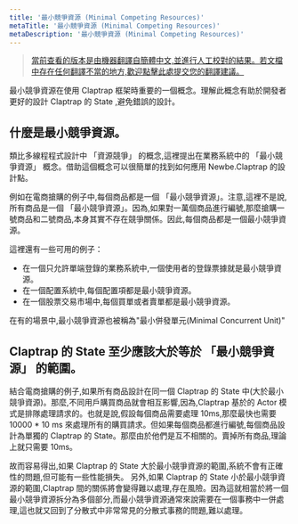 ```yaml
---
title: '最小競爭資源 (Minimal Competing Resources)'
metaTitle: '最小競爭資源 (Minimal Competing Resources)'
metaDescription: '最小競爭資源 (Minimal Competing Resources)'
---
```


> [當前查看的版本是由機器翻譯自簡體中文,並進行人工校對的結果。若文檔中存在任何翻譯不當的地方,歡迎點擊此處提交您的翻譯建議。](https://crwd.in/newbeclaptrap)

最小競爭資源在使用 Claptrap 框架時重要的一個概念。理解此概念有助於開發者更好的設計 Claptrap 的 State ,避免錯誤的設計。

## 什麼是最小競爭資源。

類比多線程程式設計中 「資源競爭」 的概念,這裡提出在業務系統中的 「最小競爭資源」 概念。借助這個概念可以很簡單的找到如何應用 Newbe.Claptrap 的設計點。

例如在電商搶購的例子中,每個商品都是一個 「最小競爭資源」。注意,這裡不是說,所有商品是一個 「最小競爭資源」。因為,如果對一萬個商品進行編號,那麼搶購一號商品和二號商品,本身其實不存在競爭關係。因此,每個商品都是一個最小競爭資源。

這裡還有一些可用的例子：

- 在一個只允許單端登錄的業務系統中,一個使用者的登錄票據就是最小競爭資源。
- 在一個配置系統中,每個配置項都是最小競爭資源。
- 在一個股票交易市場中,每個買單或者賣單都是最小競爭資源。

在有的場景中,最小競爭資源也被稱為"最小併發單元(Minimal Concurrent Unit)"

## Claptrap 的 State 至少應該大於等於 「最小競爭資源」 的範圍。

結合電商搶購的例子,如果所有商品設計在同一個 Claptrap 的 State 中(大於最小競爭資源)。那麼,不同用戶購買商品就會相互影響,因為,Claptrap 基於的 Actor 模式是排隊處理請求的。也就是說,假設每個商品需要處理 10ms,那麼最快也需要 10000 \* 10 ms 來處理所有的購買請求。但如果每個商品都進行編號,每個商品設計為單獨的 Claptrap 的 State。那麼由於他們是互不相關的。賣掉所有商品,理論上就只需要 10ms。

故而容易得出,如果 Claptrap 的 State 大於最小競爭資源的範圍,系統不會有正確性的問題,但可能有一些性能損失。 另外,如果 Claptrap 的 State 小於最小競爭資源的範圍,Claptrap 間的關係將會變得難以處理,存在風險。因為這就相當於將一個最小競爭資源拆分為多個部分,而最小競爭資源通常來說需要在一個事務中一併處理,這也就又回到了分散式中非常常見的分散式事務的問題,難以處理。
